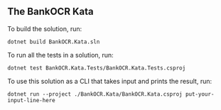 ## The BankOCR Kata

To build the solution, run:
```
dotnet build BankOCR.Kata.sln
```

To run all the tests in a solution, run:
```
dotnet test BankOCR.Kata.Tests/BankOCR.Kata.Tests.csproj
```

To use this solution as a CLI that takes input and prints the result, run:
```
dotnet run --project ./BankOCR.Kata/BankOCR.Kata.csproj put-your-input-line-here
```